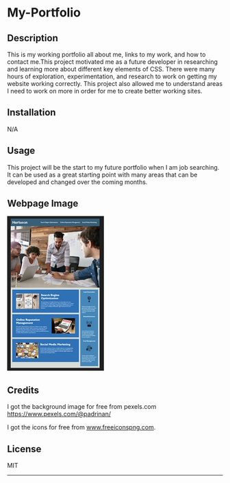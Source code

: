 # My-Portfolio


## Description

This is my working portfolio all about me, links to my work, and how to contact me.This project motivated me as a future developer in researching and learning more about different key elements of CSS.  There were many hours of exploration, experimentation, and research to work on getting my website working correctly.  This project also allowed me to understand areas I need to work on more in order for me to create better working sites.  

## Installation

N/A

## Usage

This project will be the start to my future portfolio when I am job searching.  It can be used as a great starting point with many areas that can be developed and changed over the coming months.  

## Webpage Image

![Webpage Image](images/Webpage-Layout.jpg?raw=true "Webpage Image")

## Credits

I got the background image for free from pexels.com
https://www.pexels.com/@padrinan/

I got the icons for free from www.freeiconspng.com.


## License
MIT

---



